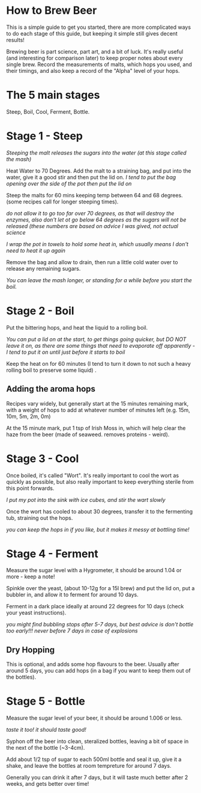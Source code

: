 # How to Brew Beer

This is a simple guide to get you started, there are more complicated ways to do each stage of this guide, but keeping it simple still gives decent results!

Brewing beer is part science, part art, and a bit of luck. 
It's really useful (and interesting for comparison later) to keep proper notes about every single brew. Record the measurements of malts, which hops you used, and their timings, and also keep a record of the "Alpha" level of your hops.

# The 5 main stages

Steep, Boil, Cool, Ferment, Bottle.

# Stage 1 - Steep

*Steeping the malt releases the sugars into the water (at this stage called the mash)*

Heat Water to 70 Degrees. Add the malt to a straining bag, and put into the water,  give it a good stir and then put the lid on.  _I tend to put the bag opening over the side of the pot then put the lid on_

Steep the malts for 60 mins keeping temp between 64 and 68 degrees. (some recipes call for longer steeping times). 

_do not allow it to go too far over 70 degrees, as that will destroy the enzymes, also don't let ot go below 64 degrees as the sugars will not be released (these numbers are based on advice I was gived, not actual science_ 


_I wrap the pot in towels to hold some heat in, which usually means I don't need to heat it up again_

Remove the bag and allow to drain, then run a little cold water over to release any remaining sugars. 

_You can leave the mash longer, or standing for a while before you start the boil._

# Stage 2 - Boil

Put the bittering hops, and heat the liquid to a rolling boil. 

_You can put a lid on at the start, to get things going quicker, but DO NOT leave it on, as there are some things that need to evaporate off apparently - I tend to put it on until just before it starts to boil_

Keep the heat on for 60 minutes (I tend to turn it down to not such a heavy rolling boil to preserve some liquid) . 

## Adding the aroma hops
Recipes vary widely, but generally start at the 15 minutes remaining mark, with a weight of hops to add at whatever number of minutes left (e.g. 15m, 10m, 5m, 2m, 0m)

At the 15 minute mark, put 1 tsp of Irish Moss in, which will help clear the haze from the beer (made of seaweed. removes proteins - weird).


# Stage 3 - Cool
Once boiled, it's called "Wort".
It's really important to cool the wort as quickly as possible, but also really important to keep everything sterile from this point forwards. 

*I put my pot into the sink with ice cubes, and stir the wart slowly*

Once the wort has cooled to about 30 degrees, transfer it to the fermenting tub, straining out the hops.

*you can keep the hops in if you like, but it makes it messy at bottling time!*

# Stage 4 - Ferment

Measure the sugar level with a Hygrometer, it should be around 1.04 or more - keep a note!

Spinkle over the yeast, (about 10-12g for a 15l brew) and put the lid on, put a bubbler in, and allow it to ferment for around 10 days. 

Ferment in a dark place ideally at around 22 degrees for 10 days (check your yeast instructions). 


*you might find bubbling stops after 5-7 days, but best advice is don't bottle too early!!! never before 7 days in case of explosions*

## Dry Hopping
This is optional, and adds some hop flavours to the beer. Usually after around 5 days, you can add hops (in a bag if you want to keep them out of the bottles). 

# Stage 5 - Bottle

Measure the sugar level of your beer, it should be around 1.006 or less. 

_taste it too! it should taste good!_

Syphon off the beer into clean, steralized bottles, leaving a bit of space in the next of the bottle (~3-4cm). 

Add about 1/2 tsp of sugar to each 500ml bottle and seal it up, give it a shake, and leave the bottles at room tempreture for around 7 days. 

Generally you can drink it after 7 days, but it will taste much better after 2 weeks, and gets better over time!

